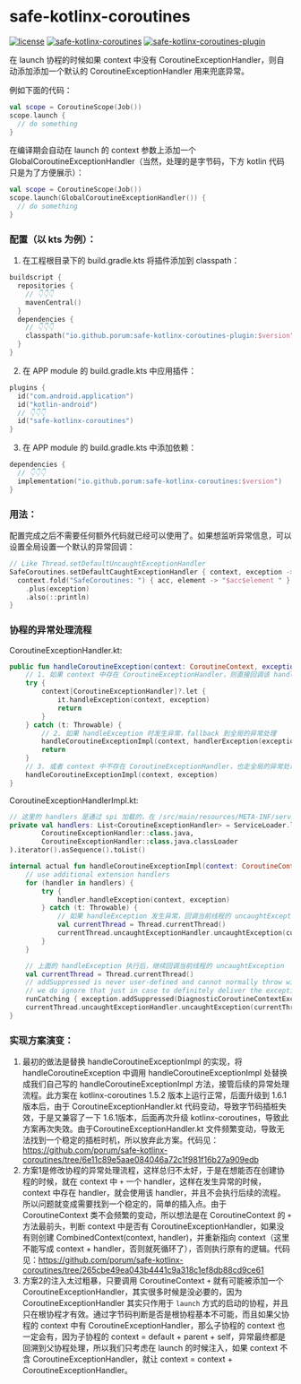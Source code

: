 # safe-kotlinx-coroutines

[![license](https://img.shields.io/badge/license-Apache--2.0-blue.svg)](https://www.apache.org/licenses/LICENSE-2.0)
[![safe-kotlinx-coroutines](https://img.shields.io/badge/safe--kotlinx--coroutines-0.0.6-brightgreen.svg)](https://search.maven.org/artifact/io.github.porum/safe-kotlinx-coroutines/0.0.6/jar)
[![safe-kotlinx-coroutines-plugin](https://img.shields.io/badge/safe--kotlinx--coroutines--plugin-0.0.6-brightgreen.svg)](https://search.maven.org/artifact/io.github.porum/safe-kotlinx-coroutines-plugin/0.0.6/jar)

在 launch 协程的时候如果 context 中没有 CoroutineExceptionHandler，则自动添加添加一个默认的 CoroutineExceptionHandler 用来兜底异常。

例如下面的代码：
```kotlin
val scope = CoroutineScope(Job())
scope.launch {
  // do something
}
```

在编译期会自动在 launch 的 context 参数上添加一个 GlobalCoroutineExceptionHandler（当然，处理的是字节码，下方 kotlin 代码只是为了方便展示）：
```kotlin
val scope = CoroutineScope(Job())
scope.launch(GlobalCoroutineExceptionHandler()) {
  // do something
}
```

### 配置（以 kts 为例）：

1. 在工程根目录下的 build.gradle.kts 将插件添加到 classpath：

```kotlin
buildscript {
  repositories {
    // 👇👇👇
    mavenCentral()
  }
  dependencies {
    // 👇👇👇
    classpath("io.github.porum:safe-kotlinx-coroutines-plugin:$version")
  }
}
```

2. 在 APP module 的 build.gradle.kts 中应用插件：

```kotlin
plugins {
  id("com.android.application")
  id("kotlin-android")
  // 👇👇👇
  id("safe-kotlinx-coroutines")
}
```

3. 在 APP module 的 build.gradle.kts 中添加依赖：

```kotlin
dependencies {
  // 👇👇👇
  implementation("io.github.porum:safe-kotlinx-coroutines:$version")
}
```

### 用法：

配置完成之后不需要任何额外代码就已经可以使用了。如果想监听异常信息，可以设置全局设置一个默认的异常回调：

```kotlin
// Like Thread.setDefaultUncaughtExceptionHandler
SafeCoroutines.setDefaultCaughtExceptionHandler { context, exception ->
  context.fold("SafeCoroutines: ") { acc, element -> "$acc$element " }
    .plus(exception)
    .also(::println)
}
```

### 协程的异常处理流程

CoroutineExceptionHandler.kt:

```kotlin
public fun handleCoroutineException(context: CoroutineContext, exception: Throwable) {
    // 1. 如果 context 中存在 CoroutineExceptionHandler，则直接回调该 handler 的 handleException，并 return；
    try {
        context[CoroutineExceptionHandler]?.let {
            it.handleException(context, exception)
            return
        }
    } catch (t: Throwable) {
      	// 2. 如果 handleException 时发生异常，fallback 到全局的异常处理
        handleCoroutineExceptionImpl(context, handlerException(exception, t))
        return
    }
    // 3. 或者 context 中不存在 CoroutineExceptionHandler，也走全局的异常处理
    handleCoroutineExceptionImpl(context, exception)
}
```

CoroutineExceptionHandlerImpl.kt:

```kotlin
// 这里的 handlers 是通过 spi 加载的，在 /src/main/resources/META-INF/services/ 目录下创建 kotlinx.coroutines.CoroutineExceptionHandler 文件，然后在文件中指明自定义的全局 handler 的完整包名类名
private val handlers: List<CoroutineExceptionHandler> = ServiceLoader.load(
        CoroutineExceptionHandler::class.java,
        CoroutineExceptionHandler::class.java.classLoader
).iterator().asSequence().toList()

internal actual fun handleCoroutineExceptionImpl(context: CoroutineContext, exception: Throwable) {
    // use additional extension handlers
    for (handler in handlers) {
        try {
            handler.handleException(context, exception)
        } catch (t: Throwable) {
            // 如果 handleException 发生异常，回调当前线程的 uncaughtException
            val currentThread = Thread.currentThread()
            currentThread.uncaughtExceptionHandler.uncaughtException(currentThread, handlerException(exception, t))
        }
    }

    // 上面的 handleException 执行后，继续回调当前线程的 uncaughtException
    val currentThread = Thread.currentThread()
    // addSuppressed is never user-defined and cannot normally throw with the only exception being OOM
    // we do ignore that just in case to definitely deliver the exception
    runCatching { exception.addSuppressed(DiagnosticCoroutineContextException(context)) }
    currentThread.uncaughtExceptionHandler.uncaughtException(currentThread, exception)
}
```

### 实现方案演变：

1. 最初的做法是替换 handleCoroutineExceptionImpl 的实现，将 handleCoroutineException 中调用 handleCoroutineExceptionImpl 处替换成我们自己写的 handleCoroutineExceptionImpl 方法，接管后续的异常处理流程。此方案在 kotlinx-coroutines 1.5.2 版本上运行正常，后面升级到 1.6.1 版本后，由于 CoroutineExceptionHandler.kt 代码变动，导致字节码插桩失效，于是又兼容了一下 1.6.1版本，后面再次升级 kotlinx-coroutines，导致此方案再次失效。由于CoroutineExceptionHandler.kt 文件频繁变动，导致无法找到一个稳定的插桩时机，所以放弃此方案。代码见：https://github.com/porum/safe-kotlinx-coroutines/tree/6e11c89e5aae084046a72c1f981f16b27a909edb
2. 方案1是修改协程的异常处理流程，这样总归不太好，于是在想能否在创建协程的时候，就在 context 中 `+` 一个 handler，这样在发生异常的时候，context 中存在 handler，就会使用该 handler，并且不会执行后续的流程。所以问题就变成需要找到一个稳定的，简单的插入点。由于 CoroutineContext 类不会频繁的变动，所以想法是在 CoroutineContext 的 `+` 方法最前头，判断 context 中是否有 CoroutineExceptionHandler，如果没有则创建 CombinedContext(context, handler)，并重新指向 context（这里不能写成 context + handler，否则就死循环了），否则执行原有的逻辑。代码见：https://github.com/porum/safe-kotlinx-coroutines/tree/265cbe49ea043b4441c9a318c1ef8db88cd9ce61
3. 方案2的注入太过粗暴，只要调用 CoroutineContext `+` 就有可能被添加一个 CoroutineExceptionHandler，其实很多时候是没必要的，因为 CoroutineExceptionHandler 其实只作用于 `launch` 方式的启动的协程，并且只在根协程才有效。通过字节码判断是否是根协程基本不可能，而且如果父协程的 context 中有 CoroutineExceptionHandler，那么子协程的 context 也一定会有，因为子协程的 context = default + parent + self，异常最终都是回溯到父协程处理，所以我们只考虑在 launch 的时候注入，如果 context 不含 CoroutineExceptionHandler，就让 context = context + CoroutineExceptionHandler。